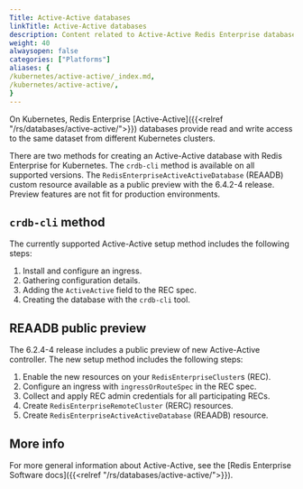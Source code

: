 ```yaml
---
Title: Active-Active databases
linkTitle: Active-Active databases
description: Content related to Active-Active Redis Enterprise databases for Kubernetes. 
weight: 40
alwaysopen: false
categories: ["Platforms"]
aliases: {
/kubernetes/active-active/_index.md,
/kubernetes/active-active/,
}
---
```


On Kubernetes, Redis Enterprise [Active-Active]({{<relref "/rs/databases/active-active/">}}) databases provide read and write access to the same dataset from different Kubernetes clusters.

There are two methods for creating an Active-Active database with Redis Enterprise for Kubernetes. The `crdb-cli` method is available on all supported versions. The `RedisEnterpriseActiveActiveDatabase` (REAADB) custom resource available as a public preview with the 6.4.2-4 release. Preview features are not fit for production environments.

## `crdb-cli` method

The currently supported Active-Active setup method includes the following steps:

1. Install and configure an ingress.
2. Gathering configuration details.
3. Adding the `ActiveActive` field to the REC spec.
4. Creating the database with the `crdb-cli` tool.

## REAADB public preview

The 6.2.4-4 release includes a public preview of new Active-Active controller. The new setup method includes the following steps:

1. Enable the new resources on your `RedisEnterpriseCluster`s (REC).
2. Configure an ingress with `ingressOrRouteSpec` in the REC spec.
3. Collect and apply REC admin credentials for all participating RECs.
4. Create `RedisEnterpriseRemoteCluster` (RERC) resources.
5. Create `RedisEnterpriseActiveActiveDatabase` (REAADB) resource.

## More info

For more general information about Active-Active, see the [Redis Enterprise Software docs]({{<relref "/rs/databases/active-active/">}}).
